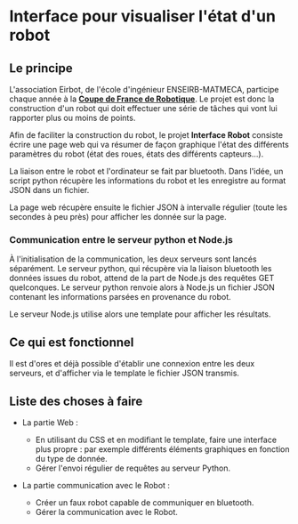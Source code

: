 # Interface pour visualiser l'état d'un robot

## Le principe

L'association Eirbot, de l'école d'ingénieur ENSEIRB-MATMECA, participe chaque
année à la **[Coupe de France de
Robotique](https://www.coupederobotique.fr/edition-2019/le-concours/thematique/)**.
Le projet est donc la construction d'un robot qui doit effectuer une série de
tâches qui vont lui rapporter plus ou moins de points.

Afin de faciliter la construction du robot, le projet **Interface Robot**
consiste écrire une page web qui va résumer de façon graphique l'état des
différents paramètres du robot (état des roues, états des différents
capteurs...).

La liaison entre le robot et l'ordinateur se fait par bluetooth. Dans l'idée, un
script python récupère les informations du robot et les enregistre au format
JSON dans un fichier.

La page web récupère ensuite le fichier JSON à intervalle régulier (toute les
secondes à peu près) pour afficher les donnée sur la page.

### Communication entre le serveur python et Node.js

À l'initialisation de la communication, les deux serveurs sont lancés
séparément. Le serveur python, qui récupère via la liaison bluetooth les données
issues du robot, attend de la part de Node.js des requêtes GET quelconques. Le
serveur python renvoie alors à Node.js un fichier JSON contenant les
informations parsées en provenance du robot.

Le serveur Node.js utilise alors une template pour afficher les résultats.

## Ce qui est fonctionnel

Il est d'ores et déjà possible d'établir une connexion entre les deux serveurs,
et d'afficher via le template le fichier JSON transmis.

## Liste des choses à faire

 - La partie Web :
   - En utilisant du CSS et en modifiant le template, faire une interface plus
     propre : par exemple différents éléments graphiques en fonction du type de
     donnée.
   - Gérer l'envoi régulier de requêtes au serveur Python.

 - La partie communication avec le Robot :
   - Créer un faux robot capable de communiquer en bluetooth.
   - Gérer la communication avec le Robot.
